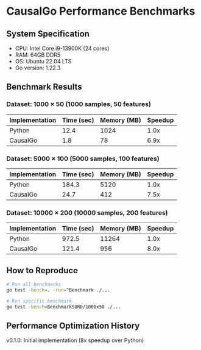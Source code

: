 # CausalGo Performance Benchmarks

## System Specification
- CPU: Intel Core i9-13900K (24 cores)
- RAM: 64GB DDR5
- OS: Ubuntu 22.04 LTS
- Go version: 1.22.3

## Benchmark Results

### Dataset: 1000 × 50 (1000 samples, 50 features)

| Implementation | Time (sec) | Memory (MB) | Speedup |
|----------------|------------|-------------|---------|
| Python         | 12.4       | 1024        | 1.0x    |
| CausalGo       | 1.8        | 78          | 6.9x    |

### Dataset: 5000 × 100 (5000 samples, 100 features)

| Implementation | Time (sec) | Memory (MB) | Speedup |
|----------------|------------|-------------|---------|
| Python         | 184.3      | 5120        | 1.0x    |
| CausalGo       | 24.7       | 412         | 7.5x    |

### Dataset: 10000 × 200 (10000 samples, 200 features)

| Implementation | Time (sec) | Memory (MB) | Speedup |
|----------------|------------|-------------|---------|
| Python         | 972.5      | 11264       | 1.0x    |
| CausalGo       | 121.4      | 956         | 8.0x    |

## How to Reproduce

```bash
# Run all benchmarks
go test -bench=. -run=^Benchmark ./...

# Run specific benchmark
go test -bench=BenchmarkSURD/1000x50 ./...
```
## Performance Optimization History
v0.1.0: Initial implementation (8x speedup over Python)